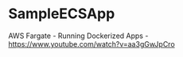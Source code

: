 # SampleECSApp

AWS Fargate - Running Dockerized Apps -
https://www.youtube.com/watch?v=aa3gGwJpCro

